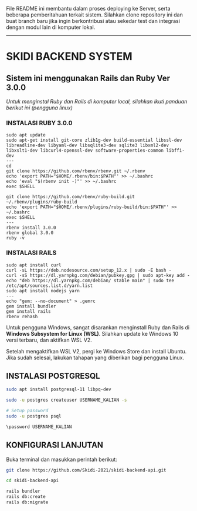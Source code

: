 File README ini membantu dalam proses deploying ke Server, serta beberapa pemberitahuan terkait sistem.
Silahkan clone repository ini dan buat branch baru jika ingin berkontribusi atau sekedar test dan integrasi dengan modul lain di komputer lokal.

----

# SKIDI BACKEND SYSTEM

## Sistem ini menggunakan Rails dan Ruby Ver 3.0.0

*Untuk menginstal Ruby dan Rails di komputer local, silahkan ikuti panduan berikut ini (pengguna linux)*

### INSTALASI RUBY 3.0.0

```
sudo apt update
sudo apt-get install git-core zlib1g-dev build-essential libssl-dev libreadline-dev libyaml-dev libsqlite3-dev sqlite3 libxml2-dev libxslt1-dev libcurl4-openssl-dev software-properties-common libffi-dev
---
cd
git clone https://github.com/rbenv/rbenv.git ~/.rbenv
echo 'export PATH="$HOME/.rbenv/bin:$PATH"' >> ~/.bashrc
echo 'eval "$(rbenv init -)"' >> ~/.bashrc
exec $SHELL

git clone https://github.com/rbenv/ruby-build.git ~/.rbenv/plugins/ruby-build
echo 'export PATH="$HOME/.rbenv/plugins/ruby-build/bin:$PATH"' >> ~/.bashrc
exec $SHELL
---
rbenv install 3.0.0
rbenv global 3.0.0
ruby -v
```

### INSTALASI RAILS

```
sudo apt install curl
curl -sL https://deb.nodesource.com/setup_12.x | sudo -E bash -
curl -sS https://dl.yarnpkg.com/debian/pubkey.gpg | sudo apt-key add -
echo "deb https://dl.yarnpkg.com/debian/ stable main" | sudo tee /etc/apt/sources.list.d/yarn.list
sudo apt install nodejs yarn
---
echo "gem: --no-document" > .gemrc
gem install bundler
gem install rails
rbenv rehash
```

Untuk pengguna Windows, sangat disarankan menginstall Ruby dan Rails di **Windows Subsystem for Linux (WSL)**. Silahkan update ke Windows 10 versi terbaru, dan aktifkan WSL V2.

Setelah mengaktifkan WSL V2, pergi ke Windows Store dan install Ubuntu. Jika sudah selesai, lakukan tahapan yang diberikan bagi pengguna Linux.

## INSTALASI POSTGRESQL

```bash
sudo apt install postgresql-11 libpq-dev

sudo -u postgres createuser USERNAME_KALIAN -s

# Setup password
sudo -u postgres psql

\password USERNAME_KALIAN
```

## KONFIGURASI LANJUTAN

Buka terminal dan masukkan perintah berikut:

``` bash
git clone https://github.com/Skidi-2021/skidi-backend-api.git

cd skidi-backend-api

rails bundler
rails db:create
rails db:migrate
```